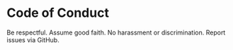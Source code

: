 # Code of Conduct

Be respectful. Assume good faith. No harassment or discrimination. Report issues via GitHub.
